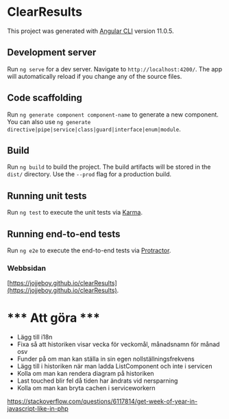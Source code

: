 # ClearResults

This project was generated with [Angular CLI](https://github.com/angular/angular-cli) version 11.0.5.

## Development server

Run `ng serve` for a dev server. Navigate to `http://localhost:4200/`. The app will automatically reload if you change any of the source files.

## Code scaffolding

Run `ng generate component component-name` to generate a new component. You can also use `ng generate directive|pipe|service|class|guard|interface|enum|module`.

## Build

Run `ng build` to build the project. The build artifacts will be stored in the `dist/` directory. Use the `--prod` flag for a production build.

## Running unit tests

Run `ng test` to execute the unit tests via [Karma](https://karma-runner.github.io).

## Running end-to-end tests

Run `ng e2e` to execute the end-to-end tests via [Protractor](http://www.protractortest.org/).

### Webbsidan

[https://jojjeboy.github.io/clearResults](https://jojjeboy.github.io/clearResults).


  # *** Att göra *** ##

- Lägg till i18n 
- Fixa så att historiken visar vecka för veckomål, månadsnamn för månad osv
- Funder på om man kan ställa in sin egen nollställningsfrekvens
- Lägg till i historiken när man ladda ListComponent och inte i servicen
- Kolla om man kan rendera diagram på historiken
- Last touched blir fel då tiden har ändrats vid nersparning
- Kolla om man kan bryta cachen i serviceworkern

https://stackoverflow.com/questions/6117814/get-week-of-year-in-javascript-like-in-php